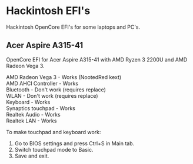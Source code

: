# Hackintosh EFI's
Hackintosh OpenCore EFI's for some laptops and PC's.

## Acer Aspire A315-41
OpenCore EFI for Acer Aspire A315-41 with AMD Ryzen 3 2200U and AMD Radeon Vega 3.  

AMD Radeon Vega 3 - Works (NootedRed kext)  
AMD AHCI Controller - Works  
Bluetooth - Don't work (requires replace)  
WLAN - Don't work (requires replace)  
Keyboard - Works  
Synaptics touchpad - Works  
Realtek Audio - Works  
Realtek LAN - Works  


To make touchpad and keyboard work:  
1. Go to BIOS settings and press Ctrl+S in Main tab.  
2. Switch touchpad mode to Basic.  
3. Save and exit.  
